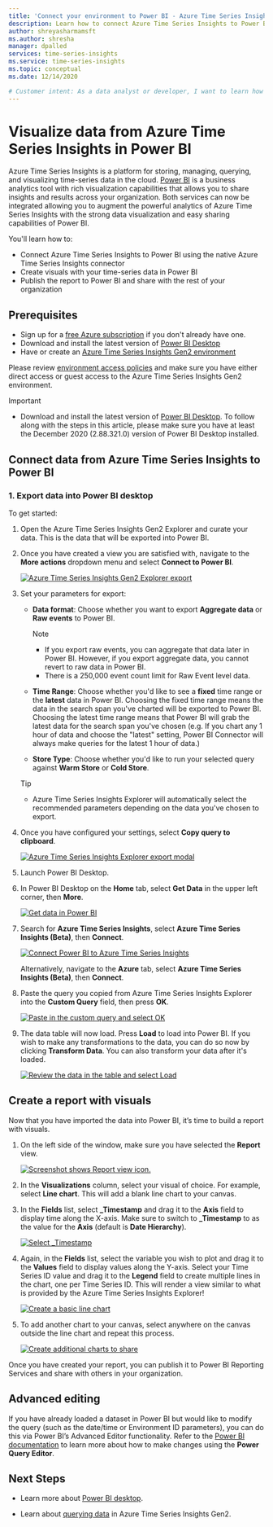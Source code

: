 ```yaml
---
title: 'Connect your environment to Power BI - Azure Time Series Insights | Microsoft Docs'
description: Learn how to connect Azure Time Series Insights to Power BI to share, chart, and display data across your organization.
author: shreyasharmamsft
ms.author: shresha
manager: dpalled
services: time-series-insights
ms.service: time-series-insights
ms.topic: conceptual
ms.date: 12/14/2020

# Customer intent: As a data analyst or developer, I want to learn how to connect Azure Time Series Insights to Power BI to share and display data.
---
```


# Visualize data from Azure Time Series Insights in Power BI

Azure Time Series Insights is a platform for storing, managing, querying, and visualizing time-series data in the cloud. [Power BI](https://powerbi.microsoft.com) is a business analytics tool with rich visualization capabilities that allows you to share insights and results across your organization. Both services can now be integrated allowing you to augment the powerful analytics of Azure Time Series Insights with the strong data visualization and easy sharing capabilities of Power BI.

You'll learn how to:

* Connect Azure Time Series Insights to Power BI using the native Azure Time Series Insights connector
* Create visuals with your time-series data in Power BI
* Publish the report to Power BI and share with the rest of your organization


## Prerequisites

* Sign up for a [free Azure subscription](https://azure.microsoft.com/free/) if you don't already have one.
* Download and install the latest version of [Power BI Desktop](https://powerbi.microsoft.com/downloads/)
* Have or create an [Azure Time Series Insights Gen2 environment](./how-to-provision-manage.md)

Please review [environment access policies](./concepts-access-policies.md) and make sure you have either direct access or guest access to the Azure Time Series Insights Gen2 environment. 

> [!IMPORTANT]
> * Download and install the latest version of [Power BI Desktop](https://powerbi.microsoft.com/downloads/). To follow along with the steps in this article, please make sure you have at least the December 2020 (2.88.321.0) version of Power BI Desktop installed. 

## Connect data from Azure Time Series Insights to Power BI

### 1. Export data into Power BI desktop

To get started:

1. Open the Azure Time Series Insights Gen2 Explorer and curate your data. This is the data that will be exported into Power BI.
1. Once you have created a view you are satisfied with, navigate to the **More actions** dropdown menu and select **Connect to Power BI**.

    [![Azure Time Series Insights Gen2 Explorer export](media/how-to-connect-power-bi/export-from-explorer.jpg)](media/how-to-connect-power-bi/export-from-explorer.jpg#lightbox)

1. Set your parameters for export:

   * **Data format**: Choose whether you want to export **Aggregate data** or **Raw events** to Power BI. 

       > [!NOTE]
       > * If you export raw events, you can aggregate that data later in Power BI. However, if you export aggregate data, you cannot revert to raw data in Power BI. 
       > * There is a 250,000 event count limit for Raw Event level data.

   * **Time Range**: Choose whether you'd like to see a **fixed** time range or the **latest** data in Power BI. Choosing the fixed time range means the data in the search span you've charted will be exported to Power BI. Choosing the latest time range means that Power BI will grab the latest data for the search span you've chosen (e.g. If you chart any 1 hour of data and choose the "latest" setting, Power BI Connector will always make queries for the latest 1 hour of data.)
  
   * **Store Type**: Choose whether you'd like to run your selected query against **Warm Store** or **Cold Store**. 

    > [!TIP]
    > * Azure Time Series Insights Explorer will automatically select the recommended parameters depending on the data you've chosen to export. 

1. Once you have configured your settings, select **Copy query to clipboard**.

    [![Azure Time Series Insights Explorer export modal](media/how-to-connect-power-bi/choose-explorer-parameters.jpg)](media/how-to-connect-power-bi/choose-explorer-parameters.jpg#lightbox)

2. Launch Power BI Desktop.
   
3. In Power BI Desktop on the **Home** tab, select **Get Data** in the upper left corner, then **More**.

    [![Get data in Power BI](media/how-to-connect-power-bi/get-data-power-bi.jpg)](media/how-to-connect-power-bi/get-data-power-bi.jpg#lightbox)

4. Search for **Azure Time Series Insights**, select **Azure Time Series Insights (Beta)**, then **Connect**.

    [![Connect Power BI to Azure Time Series Insights](media/how-to-connect-power-bi/select-tsi-connector.jpg)](media/how-to-connect-power-bi/select-tsi-connector.jpg#lightbox)

    Alternatively, navigate to the **Azure** tab, select **Azure Time Series Insights (Beta)**, then **Connect**.

5. Paste the query you copied from Azure Time Series Insights Explorer into the **Custom Query** field, then press **OK**.

    [![Paste in the custom query and select OK](media/how-to-connect-power-bi/custom-query-load.png)](media/how-to-connect-power-bi/custom-query-load.png#lightbox)  

6.  The data table will now load. Press **Load** to load into Power BI. If you wish to make any transformations to the data, you can do so now by clicking **Transform Data**. You can also transform your data after it's loaded.

    [![Review the data in the table and select Load](media/how-to-connect-power-bi/review-the-loaded-data-table.png)](media/how-to-connect-power-bi/review-the-loaded-data-table.png#lightbox)  

## Create a report with visuals

Now that you have imported the data into Power BI, it’s time to build a report with visuals.

1. On the left side of the window, make sure you have selected the **Report** view.

    [![Screenshot shows Report view icon.](media/how-to-connect-power-bi/select-the-report-view.png)](media/how-to-connect-power-bi/select-the-report-view.png#lightbox)

1. In the **Visualizations** column, select your visual of choice. For example, select **Line chart**. This will add a blank line chart to your canvas.

1.	In the **Fields** list, select **_Timestamp** and drag it to the **Axis** field to display time along the X-axis. Make sure to switch to **_Timestamp** to as the value for the **Axis** (default is **Date Hierarchy**).

    [![Select _Timestamp](media/how-to-connect-power-bi/select-timestamp.png)](media/how-to-connect-power-bi/select-timestamp.png#lightbox)

1.	Again, in the **Fields** list, select the variable you wish to plot and drag it to the **Values** field to display values along the Y-axis. Select your Time Series ID value and drag it to the **Legend** field to create multiple lines in the chart, one per Time Series ID. This will render a view similar to what is provided by the Azure Time Series Insights Explorer! 

    [![Create a basic line chart](media/how-to-connect-power-bi/power-bi-line-chart.png)](media/how-to-connect-power-bi/power-bi-line-chart.png#lightbox)

1. To add another chart to your canvas, select anywhere on the canvas outside the line chart and repeat this process.

    [![Create additional charts to share](media/how-to-connect-power-bi/power-bi-additional-charts.png)](media/how-to-connect-power-bi/power-bi-additional-charts.png#lightbox)

Once you have created your report, you can publish it to Power BI Reporting Services and share with others in your organization.

## Advanced editing
If you have already loaded a dataset in Power BI but would like to modify the query (such as the date/time or Environment ID parameters), you can do this via Power BI’s Advanced Editor functionality. Refer to the [Power BI documentation](/power-bi/desktop-query-overview) to learn more about how to make changes using the **Power Query Editor**. 

## Next Steps

* Learn more about [Power BI desktop](/power-bi/desktop-query-overview).

* Learn about [querying data](concepts-query-overview.md) in Azure Time Series Insights Gen2.